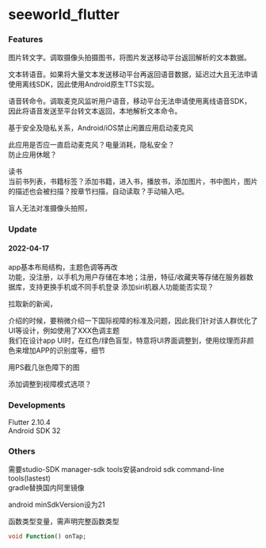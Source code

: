 # seeworld_flutter

### Features

图片转文字。调取摄像头拍摄图书，将图片发送移动平台返回解析的文本数据。  

文本转语音。如果将大量文本发送移动平台再返回语音数据，延迟过大且无法申请使用离线SDK，因此使用Android原生TTS实现。

语音转命令。调取麦克风监听用户语音，移动平台无法申请使用离线语音SDK，因此将语音发送至平台转文本返回，本地解析文本命令。

基于安全及隐私关系，Android/iOS禁止闲置应用启动麦克风  

此应用是否应一直启动麦克风？电量消耗，隐私安全？  
防止应用休眠？  

读书  
当前书列表，书籍标签？添加书籍，进入书，播放书，添加图片，书中图片，图片的描述也会被扫描？按章节扫描，自动读取？手动输入吧。

盲人无法对准摄像头拍照，

### Update
#### 2022-04-17
app基本布局结构，主题色调等再改    
功能，没注册，以手机为用户存储在本地；注册，特征/收藏夹等存储在服务器数据库，支持更换手机或不同手机登录
添加siri机器人功能能否实现？  

拉取新的新闻，

介绍的时候，要稍微介绍一下国际视障的标准及问题，因此我们针对该人群优化了UI等设计，例如使用了XXX色调主题  
我们在设计app UI时，在红色/绿色盲型，特意将UI界面调整到，使用纹理而非颜色来增加APP的识别度等，细节   

用PS截几张色障下的图  

添加调整到视障模式选项？


### Developments
Flutter 2.10.4  
Android SDK 32  

### Others
需要studio-SDK manager-sdk tools安装android sdk command-line tools(lastest)  
gradle替换国内阿里镜像  

android minSdkVersion设为21  

函数类型变量，需声明完整函数类型  
```dart
void Function() onTap;
```
